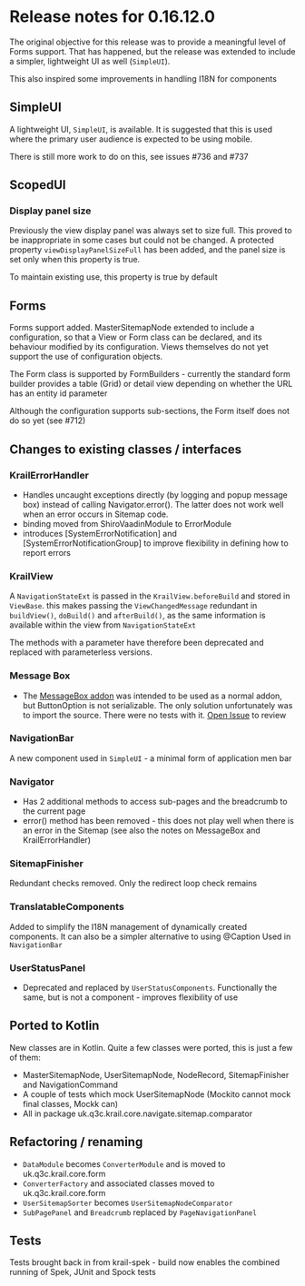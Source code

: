 # Release notes for 0.16.12.0

The original objective for this release was to provide a meaningful level of Forms support.  That has happened, but the release was extended to include a simpler, lightweight UI as well (`SimpleUI`).

This also inspired some improvements in handling I18N for components

## SimpleUI

A lightweight UI, `SimpleUI`, is available.  It is suggested that this is used where the primary user audience is expected to be using mobile.

There is still more work to do on this, see issues #736 and #737 

## ScopedUI

### Display panel size

Previously the view display panel was always set to size full.  This proved to be inappropriate in some cases but could not be changed.  A protected property `viewDisplayPanelSizeFull` has been added, and the panel size is set only when this property is true.

To maintain existing use, this property is true by default

## Forms

Forms support added.  MasterSitemapNode extended to include a configuration, so that a View or Form class can be declared, and its behaviour modified by its configuration.
Views themselves do not yet support the use of configuration objects.

The Form class is supported by FormBuilders - currently the standard form builder provides a table (Grid) or detail view depending on whether the URL has an entity id parameter

Although the configuration supports sub-sections, the Form itself does not do so yet (see #712)

## Changes to existing classes / interfaces

### KrailErrorHandler

- Handles uncaught exceptions directly (by logging and popup message box) instead of calling Navigator.error().  The latter does not work well when an error occurs in Sitemap code.
- binding moved from ShiroVaadinModule to ErrorModule
- introduces [SystemErrorNotification] and [SystemErrorNotificationGroup] to improve flexibility in defining how to report errors

### KrailView

A ``NavigationStateExt`` is passed in the ``KrailView.beforeBuild`` and stored in ``ViewBase``.  this makes passing the ``ViewChangedMessage`` redundant in ``buildView()``, ``doBuild()`` and ``afterBuild()``, as the same information is available within the view from ``NavigationStateExt``

The methods with a parameter have therefore been deprecated and replaced with parameterless versions. 

### Message Box

- The [MessageBox addon](https://vaadin.com/directory/component/messagebox) was intended to be used as a normal addon, but ButtonOption is not serializable.  The only solution unfortunately was to import the source.  There were no tests with it.   [Open Issue](https://github.com/KrailOrg/krail/issues/722) to review

### NavigationBar

A new component used in `SimpleUI` - a minimal form of application men bar

### Navigator

- Has 2 additional methods to access sub-pages and the breadcrumb to the current page
- error() method has been removed - this does not play well when there is an error in the Sitemap (see also the notes on MessageBox and KrailErrorHandler)

### SitemapFinisher

Redundant checks removed.  Only the redirect loop check remains

### TranslatableComponents

Added to simplify the I18N management of dynamically created components.  It can also be a simpler alternative to using @Caption
Used in `NavigationBar`
  
### UserStatusPanel

- Deprecated and replaced by `UserStatusComponents`.  Functionally the same, but is not a component - improves flexibility of use


## Ported to Kotlin

New classes are in Kotlin. Quite a few classes were ported, this is just a few of them:

- MasterSitemapNode, UserSitemapNode, NodeRecord, SitemapFinisher and NavigationCommand
- A couple of tests which mock UserSitemapNode (Mockito cannot mock final classes, Mockk can)
- All in package uk.q3c.krail.core.navigate.sitemap.comparator

## Refactoring / renaming

- `DataModule` becomes `ConverterModule` and is moved to uk.q3c.krail.core.form
- `ConverterFactory` and associated classes moved to uk.q3c.krail.core.form
- `UserSitemapSorter` becomes `UserSitemapNodeComparator`
- `SubPagePanel` and `Breadcrumb` replaced by `PageNavigationPanel`

## Tests

Tests brought back in from krail-spek - build now enables the combined running of Spek, JUnit and Spock tests 

